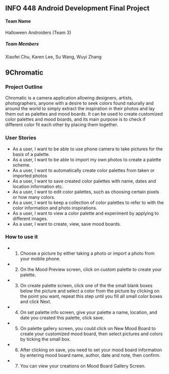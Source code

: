 ## INFO 448 Android Development Final Project
#### Team Name
Halloween Androiders (Team 3)
##### Team Members
Xiaofei Chu, Karen Lee, Su Wang, Wuyi Zhang
## 9Chromatic
### Project Outline
Chromatic is a camera application allowing designers, artists, photographers, anyone with a desire to seek colors found naturally and around the world to simply extract the inspiration in their photos and lay them out as palettes and mood boards. It can be used to create customized color palettes and mood boards, and its main purpose is to check if different color fit each other by placing them together.
### User Stories
* As a user, I want to be able to use phone camera to take pictures for the basis of a palette.
* As a user, I want to be able to import my own photos to create a palette scheme.
* As a user, I want to automatically create color palettes from taken or imported photos
* As a user, I want to save created color palettes with name, dates and location information etc.
* As a user, I want to edit color palettes, such as choosing certain pixels or how many colors.
* As a user, I want to keep a collection of color palettes to refer to with the color information and photo inspirations.
* As a user, I want to view a color palette and experiment by applying to different images.
* As a user, I want to create, view, save mood boards.
### How to use it
* 1. Choose a picture by either taking a photo or import a photo from your mobile phone.
* 2. On the Mood Preview screen, click on custom palette to create your palette.
* 3. On create palette screen, click one of the the small blank boxes below the picture and select a color from the picture by clicking on the point you want, repeat this step until you fill all small color boxes and click Next.
* 4. On set palette info screen, give your palette a name, location, and date you created this palette, click save.
* 5. On palette gallery screen, you could click on New Mood Board to create your customized mood board, then select pictures and colors by ticking the small box.
* 6. After clicking on save, you need to set your mood board information by entering mood board name, author, date and note, then confirm.
* 7. You can view your creations on Mood Board Gallery Screen.

